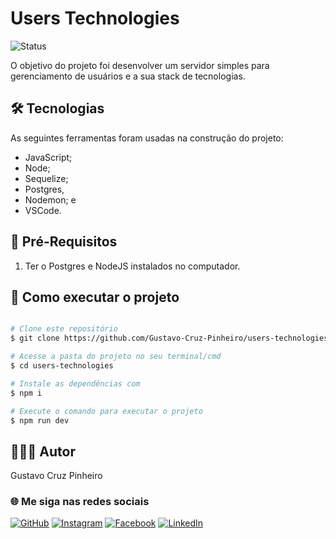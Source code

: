 # Users Technologies

![Status](http://img.shields.io/static/v1?label=Status&message=Finalizado&color=GREEN&style=for-the-badge)

O objetivo do projeto foi desenvolver um servidor simples para gerenciamento de usuários e a sua stack de tecnologias.

## 🛠 Tecnologias

As seguintes ferramentas foram usadas na construção do projeto:

* JavaScript;
* Node;
* Sequelize;
* Postgres,
* Nodemon; e
* VSCode.

## 📝 Pré-Requisitos

1. Ter o Postgres e NodeJS instalados no computador.

## 🚀 Como executar o projeto

```bash

# Clone este repositório
$ git clone https://github.com/Gustavo-Cruz-Pinheiro/users-technologies.git

# Acesse a pasta do projeto no seu terminal/cmd
$ cd users-technologies

# Instale as dependências com
$ npm i

# Execute o comando para executar o projeto
$ npm run dev

```

## 👨🏽‍💻 Autor

Gustavo Cruz Pinheiro

### 🌐 Me siga nas redes sociais

<a href="https://github.com/Gustavo-Cruz-Pinheiro">![GitHub](https://img.shields.io/badge/github-%23121011.svg?style=for-the-badge&logo=github&logoColor=white)</a>
<a href="https://www.instagram.com/gusttavo.cruz_">![Instagram](https://img.shields.io/badge/Instagram-%23E4405F.svg?style=for-the-badge&logo=Instagram&logoColor=white)</a>
<a href="https://www.facebook.com/gustavocruzpinheiro">![Facebook](https://img.shields.io/badge/Facebook-%231877F2.svg?style=for-the-badge&logo=Facebook&logoColor=white)</a>
<a href="https://www.linkedin.com/in/gustavo-cruz-pinheiro-61b852217/">![LinkedIn](https://img.shields.io/badge/linkedin-%230077B5.svg?style=for-the-badge&logo=linkedin&logoColor=white)</a>
